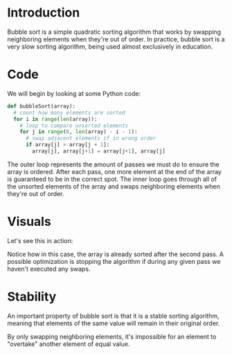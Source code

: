 # Introduction

Bubble sort is a simple quadratic sorting algorithm that works by swapping neighboring elements when they're out of order.
In practice, bubble sort is a very slow sorting algorithm, being used almost exclusively in education.

# Code

We will begin by looking at some Python code:

```python
def bubbleSort(array):
  # count how many elements are sorted
  for i in range(len(array)):
    # loop to compare unsorted elements
    for j in range(0, len(array) - i - 1):
      # swap adjacent elements if in wrong order
      if array[j] > array[j + 1]:
        array[j], array[j+1] = array[j+1], array[j]
```

The outer loop represents the amount of passes we must do to ensure the array is ordered. After each pass, one more element at the end of the array is guaranteed to be in the correct spot.
The inner loop goes through all of the unsorted elements of the array and swaps neighboring elements when they're out of order.

# Visuals

Let's see this in action:

Notice how in this case, the array is already sorted after the second pass. A possible optimization is stopping the algorithm if during any given pass we haven't executed any swaps.

# Stability

An important property of bubble sort is that it is a stable sorting algorithm, meaning that elements of the same value will remain in their original order.

By only swapping neighboring elements, it's impossible for an element to "overtake" another element of equal value.
